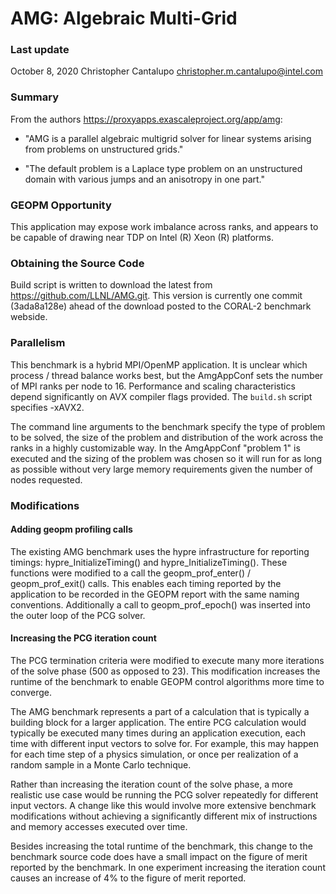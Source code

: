 # AMG: Algebraic Multi-Grid

### Last update

October 8, 2020
Christopher Cantalupo <christopher.m.cantalupo@intel.com>

### Summary

From the authors <https://proxyapps.exascaleproject.org/app/amg>:

- "AMG is a parallel algebraic multigrid solver for linear systems
  arising from problems on unstructured grids."

- "The default problem is a Laplace type problem on an unstructured
  domain with various jumps and an anisotropy in one part."

### GEOPM Opportunity

This application may expose work imbalance across ranks, and appears
to be capable of drawing near TDP on Intel (R) Xeon (R) platforms.

### Obtaining the Source Code

Build script is written to download the latest from
<https://github.com/LLNL/AMG.git>.  This version is currently one
commit (3ada8a128e) ahead of the download posted to the CORAL-2
benchmark webside.

### Parallelism

This benchmark is a hybrid MPI/OpenMP application. It is unclear which
process / thread balance works best, but the AmgAppConf sets the
number of MPI ranks per node to 16.  Performance and scaling
characteristics depend significantly on AVX compiler flags provided.
The `build.sh` script specifies -xAVX2.

The command line arguments to the benchmark specify the type of
problem to be solved, the size of the problem and distribution of the
work across the ranks in a highly customizable way.  In the AmgAppConf
"problem 1" is executed and the sizing of the problem was chosen so it
will run for as long as possible without very large memory
requirements given the number of nodes requested.

### Modifications

#### Adding geopm profiling calls

The existing AMG benchmark uses the hypre infrastructure for reporting
timings: hypre_InitializeTiming() and hypre_InitializeTiming().  These
functions were modified to a call the geopm_prof_enter() /
geopm_prof_exit() calls.  This enables each timing reported by the
application to be recorded in the GEOPM report with the same naming
conventions.  Additionally a call to geopm_prof_epoch() was inserted
into the outer loop of the PCG solver.

#### Increasing the PCG iteration count

The PCG termination criteria were modified to execute many more
iterations of the solve phase (500 as opposed to 23).  This
modification increases the runtime of the benchmark to enable GEOPM
control algorithms more time to converge.

The AMG benchmark represents a part of a calculation that is typically
a building block for a larger application.  The entire PCG calculation
would typically be executed many times during an application
execution, each time with different input vectors to solve for.  For
example, this may happen for each time step of a physics simulation,
or once per realization of a random sample in a Monte Carlo technique.

Rather than increasing the iteration count of the solve phase, a more
realistic use case would be running the PCG solver repeatedly for
different input vectors.  A change like this would involve
more extensive benchmark modifications without achieving a
significantly different mix of instructions and memory accesses
executed over time.

Besides increasing the total runtime of the benchmark, this change to
the benchmark source code does have a small impact on the figure of
merit reported by the benchmark.  In one experiment increasing the
iteration count causes an increase of 4% to the figure of merit
reported.
